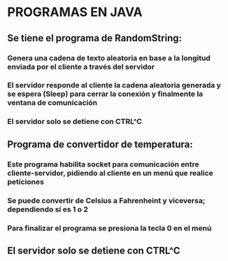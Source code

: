 # PROGRAMAS EN JAVA  #
## Se tiene el programa de RandomString:  ##
### Genera una cadena de texto aleatoria en base a la longitud enviada por el cliente a través del servidor ###
### El servidor responde al cliente la cadena aleatoria generada y se espera (Sleep) para cerrar la conexión y finalmente la ventana de comunicación ###
### El servidor solo se detiene con CTRL^C ###

## Programa de convertidor de temperatura: ## 
### Este programa habilita socket para comunicación entre cliente-servidor, pidiendo al cliente en un menú que realice peticiones ###
### Se puede convertir de Celsius a Fahrenheint y viceversa; dependiendo sí es 1 o 2 ###
### Para finalizar el programa se presiona la tecla 0 en el menú ###
## El servidor solo se detiene con CTRL^C ##
